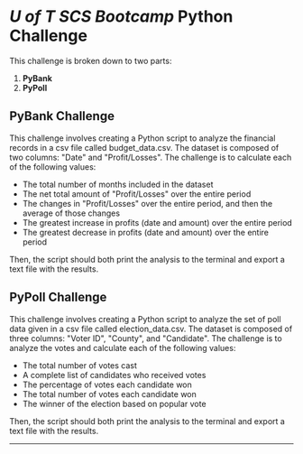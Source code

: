 # *U of T SCS Bootcamp* Python Challenge
This challenge is broken down to two parts:
1. **PyBank**
2. **PyPoll**

## PyBank Challenge
This challenge involves creating a Python script to analyze the financial records in a csv file called budget_data.csv. The dataset is composed of two columns: "Date" and "Profit/Losses". 
The challenge is to calculate each of the following values:
- The total number of months included in the dataset
- The net total amount of "Profit/Losses" over the entire period
- The changes in "Profit/Losses" over the entire period, and then the average of those changes
- The greatest increase in profits (date and amount) over the entire period
- The greatest decrease in profits (date and amount) over the entire period

Then, the script should both print the analysis to the terminal and export a text file with the results.

## PyPoll Challenge
This challenge involves creating a Python script to analyze the set of poll data given in a csv file called election_data.csv. The dataset is composed of three columns: "Voter ID", "County", and "Candidate".
The challenge is to analyze the votes and calculate each of the following values:
- The total number of votes cast
- A complete list of candidates who received votes
- The percentage of votes each candidate won
- The total number of votes each candidate won
- The winner of the election based on popular vote

Then, the script should both print the analysis to the terminal and export a text file with the results.

---

